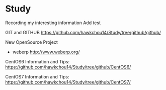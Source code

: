 # Study
Recording my interesting information
Add test

GIT and GITHUB
<https://github.com/hawkchou14/Study/tree/github/github/>

New OpenSource Project
* weberp <http://www.weberp.org/>

CentOS6 Information and Tips:
<https://github.com/hawkchou14/Study/tree/github/CentOS6/>

CentOS7 Information and Tips:
<https://github.com/hawkchou14/Study/tree/github/CentOS7/>
